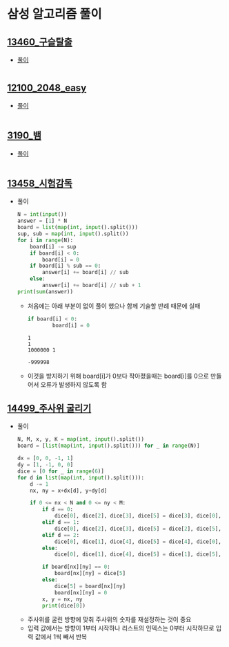 # 삼성 알고리즘 풀이

## [13460_구슬탈출](https://www.acmicpc.net/problem/13460)

* [풀이](./13460_구슬탈출.py)

  ```python
  
  ```

  

## [12100_2048_easy](https://www.acmicpc.net/problem/12100)

* [풀이](./12100_2048_easy.py)

  ```python
  
  ```

  

## [3190_뱀](https://www.acmicpc.net/problem/3190)

* [풀이](./3190_뱀.py)

  ```python
  
  ```

  

## [13458_시험감독](https://www.acmicpc.net/problem/13458)

* 풀이

  ```python
  N = int(input())
  answer = [1] * N
  board = list(map(int, input().split()))
  sup, sub = map(int, input().split())
  for i in range(N):
      board[i] -= sup
      if board[i] < 0:
          board[i] = 0
      if board[i] % sub == 0:
          answer[i] += board[i] // sub
      else:
          answer[i] += board[i] // sub + 1
  print(sum(answer))
  ```

  * 처음에는 아래 부분이 없이 풀이 했으나 함께 기술할 반례 때문에 실패

    ```python
    if board[i] < 0:
            board[i] = 0
    ```

    ```
    1
    1
    1000000 1
    
    -999998
    ```

  * 이것을 방지하기 위해 board[i]가 0보다 작아졌을때는 board[i]를 0으로 만들어서 오류가 발생하지 않도록 함



## [14499_주사위 굴리기](https://www.acmicpc.net/problem/14499)

* 풀이

  ```python
  N, M, x, y, K = map(int, input().split())
  board = [list(map(int, input().split())) for _ in range(N)]
  
  dx = [0, 0, -1, 1]
  dy = [1, -1, 0, 0]
  dice = [0 for _ in range(6)]
  for d in list(map(int, input().split())):
      d -= 1
      nx, ny = x+dx[d], y+dy[d]
  
      if 0 <= nx < N and 0 <= ny < M:
          if d == 0:
              dice[0], dice[2], dice[3], dice[5] = dice[3], dice[0], dice[5], dice[2]
          elif d == 1:
              dice[0], dice[2], dice[3], dice[5] = dice[2], dice[5], dice[0], dice[3]
          elif d == 2:
              dice[0], dice[1], dice[4], dice[5] = dice[4], dice[0], dice[5], dice[1]
          else:
              dice[0], dice[1], dice[4], dice[5] = dice[1], dice[5], dice[0], dice[4]
  
          if board[nx][ny] == 0:
              board[nx][ny] = dice[5]
          else:
              dice[5] = board[nx][ny]
              board[nx][ny] = 0
          x, y = nx, ny
          print(dice[0])
  
  ```

  * 주사위를 굴린 방향에 맞춰 주사위의 숫자를 재설정하는 것이 중요
  * 입력 값에서는 방향이 1부터 시작하나 리스트의 인덱스는 0부터 시작하므로 입력 값에서 1씩 빼서 반복